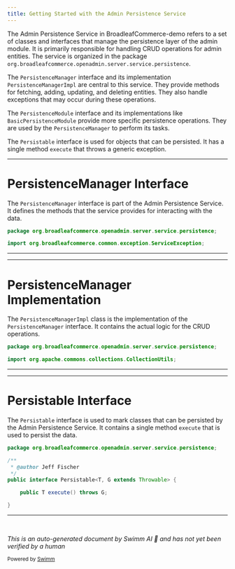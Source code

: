 ```yaml
---
title: Getting Started with the Admin Persistence Service
---
```

The Admin Persistence Service in BroadleafCommerce-demo refers to a set of classes and interfaces that manage the persistence layer of the admin module. It is primarily responsible for handling CRUD operations for admin entities. The service is organized in the package `org.broadleafcommerce.openadmin.server.service.persistence`.

The `PersistenceManager` interface and its implementation `PersistenceManagerImpl` are central to this service. They provide methods for fetching, adding, updating, and deleting entities. They also handle exceptions that may occur during these operations.

The `PersistenceModule` interface and its implementations like `BasicPersistenceModule` provide more specific persistence operations. They are used by the `PersistenceManager` to perform its tasks.

The `Persistable` interface is used for objects that can be persisted. It has a single method `execute` that throws a generic exception.

<SwmSnippet path="/admin/broadleaf-open-admin-platform/src/main/java/org/broadleafcommerce/openadmin/server/service/persistence/PersistenceManager.java" line="18">

---

# PersistenceManager Interface

The `PersistenceManager` interface is part of the Admin Persistence Service. It defines the methods that the service provides for interacting with the data.

```java
package org.broadleafcommerce.openadmin.server.service.persistence;

import org.broadleafcommerce.common.exception.ServiceException;
```

---

</SwmSnippet>

<SwmSnippet path="/admin/broadleaf-open-admin-platform/src/main/java/org/broadleafcommerce/openadmin/server/service/persistence/PersistenceManagerImpl.java" line="18">

---

# PersistenceManager Implementation

The `PersistenceManagerImpl` class is the implementation of the `PersistenceManager` interface. It contains the actual logic for the CRUD operations.

```java
package org.broadleafcommerce.openadmin.server.service.persistence;

import org.apache.commons.collections.CollectionUtils;
```

---

</SwmSnippet>

<SwmSnippet path="/admin/broadleaf-open-admin-platform/src/main/java/org/broadleafcommerce/openadmin/server/service/persistence/Persistable.java" line="18">

---

# Persistable Interface

The `Persistable` interface is used to mark classes that can be persisted by the Admin Persistence Service. It contains a single method `execute` that is used to persist the data.

```java
package org.broadleafcommerce.openadmin.server.service.persistence;

/**
 * @author Jeff Fischer
 */
public interface Persistable<T, G extends Throwable> {

    public T execute() throws G;

}
```

---

</SwmSnippet>

&nbsp;

*This is an auto-generated document by Swimm AI 🌊 and has not yet been verified by a human*

<SwmMeta version="3.0.0" repo-id="Z2l0aHViJTNBJTNBQnJvYWRsZWFmQ29tbWVyY2UtZGVtbyUzQSUzQWdpbGFkbmF2b3Q=" repo-name="BroadleafCommerce-demo" doc-type="overview"><sup>Powered by [Swimm](/)</sup></SwmMeta>
